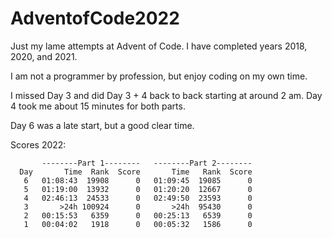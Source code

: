# AdventofCode2022

Just my lame attempts at Advent of Code. 
I have completed years 2018, 2020, and 2021.

I am not a programmer by profession, but enjoy coding on my own time.

I missed Day 3 and did Day 3 + 4 back to back starting at around 2 am.
Day 4 took me about 15 minutes for both parts.

Day 6 was a late start, but a good clear time.

Scores 2022:

           --------Part 1--------   --------Part 2--------
      Day       Time  Rank  Score       Time   Rank  Score
       6   01:08:43  19908      0   01:09:45  19085      0
       5   01:19:00  13932      0   01:20:20  12667      0
       4   02:46:13  24533      0   02:49:50  23593      0
       3       >24h 100924      0       >24h  95430      0
       2   00:15:53   6359      0   00:25:13   6539      0
       1   00:04:02   1918      0   00:05:32   1586      0 
